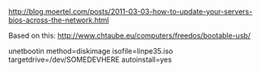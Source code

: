 http://blog.moertel.com/posts/2011-03-03-how-to-update-your-servers-bios-across-the-network.html


Based on this: http://www.chtaube.eu/computers/freedos/bootable-usb/

unetbootin method=diskimage isofile=linpe35.iso targetdrive=/dev/SOMEDEVHERE autoinstall=yes

